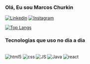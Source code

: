 ### Olá, Eu sou Marcos Churkin

[![Linkedin](https://img.shields.io/badge/LinkedIn-0077B5?style=for-the-badge&logo=linkedin&logoColor=white)](https://www.linkedin.com/in/marcos-junior-churkin-a83665229/)
[![Instagram](https://img.shields.io/badge/Instagram-E4405F?style=for-the-badge&logo=instagram&logoColor=white)](https://www.instagram.com/marcoschurkin/)


[![Top Langs](https://github-readme-stats.vercel.app/api/top-langs/?username=MarcosCK&layout=compact)](https://github.com/MarcosCK/github-readme-stats)

### Tecnologias que uso no dia a dia

<div style="display: inline_block"><br/>
      <img align="center" alt="html5" src="https://img.shields.io/badge/HTML5-E34F26?style=for-the-badge&logo=html5&logoColor=white"/>
        <img align="center" alt="css" src="https://img.shields.io/badge/CSS3-1572B6?style=for-the-badge&logo=css3&logoColor=white">
          <img align="center" alt="JS" src="https://img.shields.io/badge/JavaScript-F7DF1E?style=for-the-badge&logo=javascript&logoColor=black">
           <img align="center" alt="Java" src="https://img.shields.io/badge/Java-ED8B00?style=for-the-badge&logo=java&logoColor=white">
           <img align="center" alt="react" src="https://img.shields.io/badge/React-20232A?style=for-the-badge&logo=react&logoColor=61DAFB">
          

    
</div>

